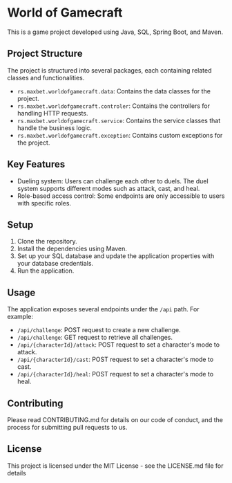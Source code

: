 # World of Gamecraft

This is a game project developed using Java, SQL, Spring Boot, and Maven.

## Project Structure

The project is structured into several packages, each containing related classes and functionalities.

- `rs.maxbet.worldofgamecraft.data`: Contains the data classes for the project.
- `rs.maxbet.worldofgamecraft.controler`: Contains the controllers for handling HTTP requests.
- `rs.maxbet.worldofgamecraft.service`: Contains the service classes that handle the business logic.
- `rs.maxbet.worldofgamecraft.exception`: Contains custom exceptions for the project.

## Key Features

- Dueling system: Users can challenge each other to duels. The duel system supports different modes such as attack, cast, and heal.
- Role-based access control: Some endpoints are only accessible to users with specific roles.

## Setup

1. Clone the repository.
2. Install the dependencies using Maven.
3. Set up your SQL database and update the application properties with your database credentials.
4. Run the application.

## Usage

The application exposes several endpoints under the `/api` path. For example:

- `/api/challenge`: POST request to create a new challenge.
- `/api/challenge`: GET request to retrieve all challenges.
- `/api/{characterId}/attack`: POST request to set a character's mode to attack.
- `/api/{characterId}/cast`: POST request to set a character's mode to cast.
- `/api/{characterId}/heal`: POST request to set a character's mode to heal.

## Contributing

Please read CONTRIBUTING.md for details on our code of conduct, and the process for submitting pull requests to us.

## License

This project is licensed under the MIT License - see the LICENSE.md file for details